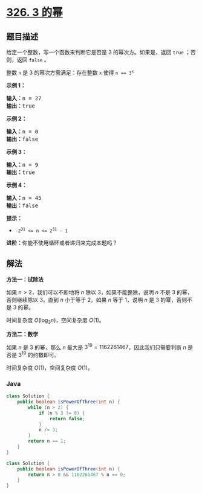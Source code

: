 # [326. 3 的幂](https://leetcode.cn/problems/power-of-three)

## 题目描述

<p>给定一个整数，写一个函数来判断它是否是 3&nbsp;的幂次方。如果是，返回 <code>true</code> ；否则，返回 <code>false</code> 。</p>

<p>整数 <code>n</code> 是 3 的幂次方需满足：存在整数 <code>x</code> 使得 <code>n == 3<sup>x</sup></code></p>

<p><strong>示例 1：</strong></p>

<pre>
<strong>输入：</strong>n = 27
<strong>输出：</strong>true
</pre>

<p><strong>示例 2：</strong></p>

<pre>
<strong>输入：</strong>n = 0
<strong>输出：</strong>false
</pre>

<p><strong>示例 3：</strong></p>

<pre>
<strong>输入：</strong>n = 9
<strong>输出：</strong>true
</pre>

<p><strong>示例 4：</strong></p>

<pre>
<strong>输入：</strong>n = 45
<strong>输出：</strong>false
</pre>

<p><strong>提示：</strong></p>

<ul>
	<li><code>-2<sup>31</sup> &lt;= n &lt;= 2<sup>31</sup> - 1</code></li>
</ul>

<p><strong>进阶：</strong>你能不使用循环或者递归来完成本题吗？</p>

## 解法

**方法一：试除法**

如果 $n \gt 2$，我们可以不断地将 $n$ 除以 $3$，如果不能整除，说明 $n$ 不是 $3$ 的幂，否则继续除以 $3$，直到 $n$ 小于等于 $2$。如果 $n$ 等于 $1$，说明 $n$ 是 $3$ 的幂，否则不是 $3$ 的幂。

时间复杂度 $O(\log_3n)$，空间复杂度 $O(1)$。

**方法二：数学**

如果 $n$ 是 $3$ 的幂，那么 $n$ 最大是 $3^{19} = 1162261467$，因此我们只需要判断 $n$ 是否是 $3^{19}$ 的约数即可。

时间复杂度 $O(1)$，空间复杂度 $O(1)$。

### **Java**

```java
class Solution {
    public boolean isPowerOfThree(int n) {
        while (n > 2) {
            if (n % 3 != 0) {
                return false;
            }
            n /= 3;
        }
        return n == 1;
    }
}
```

```java
class Solution {
    public boolean isPowerOfThree(int n) {
        return n > 0 && 1162261467 % n == 0;
    }
}
```

